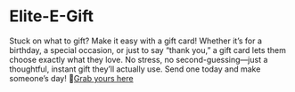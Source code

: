 # Elite-E-Gift
Stuck on what to gift? Make it easy with a gift card! Whether it’s for a birthday, a special occasion, or just to say “thank you,” a gift card lets them choose exactly what they love. No stress, no second-guessing—just a thoughtful, instant gift they’ll actually use. Send one today and make someone’s day!
🎁[Grab yours here](https://giftcardhouse.takesup.shop/qaCZX8GP3VjW7f9mReYcwN5.html)
